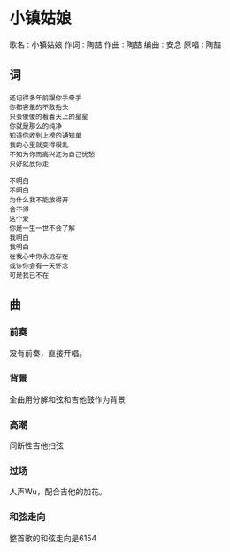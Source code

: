 # 小镇姑娘
歌名 : 小镇姑娘
作词 : 陶喆
作曲 : 陶喆
编曲 : 安念
原唱 : 陶喆

## 词
```text
还记得多年前跟你手牵手
你都害羞的不敢抬头
只会傻傻的看着天上的星星
你就是那么的纯净
知道你收到上榜的通知单
我的心里就变得很乱
不知为你而高兴还为自己忧愁
只好就放你走

不明白
不明白
为什么我不能放得开
舍不得
这个爱
你是一生一世不会了解
我明白
我明白
在我心中你永远存在
或许你会有一天怀念
可是我已不在
```

## 曲
### 前奏
没有前奏，直接开唱。

### 背景
全曲用分解和弦和吉他鼓作为背景

### 高潮
间断性吉他扫弦

### 过场
人声Wu，配合吉他的加花。

### 和弦走向
整首歌的和弦走向是6154